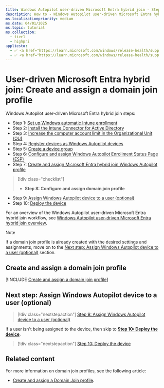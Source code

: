 ```yaml
---
title: Windows Autopilot user-driven Microsoft Entra hybrid join - Step 8 of 10 - Create and assign a domain join profile
description: How to - Windows Autopilot user-driven Microsoft Entra hybrid join - Step 8 of 10 - Create and assign a domain join profile.
ms.localizationpriority: medium
ms.date: 04/01/2025
ms.topic: tutorial
ms.collection:
  - tier1
  - highpri
appliesto:
  - ✅ <a href="https://learn.microsoft.com/windows/release-health/supported-versions-windows-client" target="_blank">Windows 11</a>
  - ✅ <a href="https://learn.microsoft.com/windows/release-health/supported-versions-windows-client" target="_blank">Windows 10</a>
---
```


# User-driven Microsoft Entra hybrid join: Create and assign a domain join profile

Windows Autopilot user-driven Microsoft Entra hybrid join steps:

- Step 1: [Set up Windows automatic Intune enrollment](hybrid-azure-ad-join-automatic-enrollment.md)
- Step 2: [Install the Intune Connector for Active Directory](hybrid-azure-ad-join-intune-connector.md)
- Step 3: [Increase the computer account limit in the Organizational Unit (OU)](hybrid-azure-ad-join-computer-account-limit.md)
- Step 4: [Register devices as Windows Autopilot devices](hybrid-azure-ad-join-register-device.md)
- Step 5: [Create a device group](hybrid-azure-ad-join-device-group.md)
- Step 6: [Configure and assign Windows Autopilot Enrollment Status Page (ESP)](hybrid-azure-ad-join-esp.md)
- Step 7: [Create and assign Microsoft Entra hybrid join Windows Autopilot profile](hybrid-azure-ad-join-autopilot-profile.md)

> [!div class="checklist"]
>
> - **Step 8: Configure and assign domain join profile**

- Step 9: [Assign Windows Autopilot device to a user (optional)](hybrid-azure-ad-join-assign-device-to-user.md)
- Step 10: [Deploy the device](hybrid-azure-ad-join-deploy-device.md)

For an overview of the Windows Autopilot user-driven Microsoft Entra hybrid join workflow, see [Windows Autopilot user-driven Microsoft Entra hybrid join overview](hybrid-azure-ad-join-workflow.md#workflow).

> [!NOTE]
>
> If a domain join profile is already created with the desired settings and assignments, move on to the [Next step: Assign Windows Autopilot device to a user (optional)](#next-step-assign-windows-autopilot-device-to-a-user-optional) section.

## Create and assign a domain join profile

[!INCLUDE [Create and assign a domain join profile](../includes/domain-join-profile.md)]

## Next step: Assign Windows Autopilot device to a user (optional)

> [!div class="nextstepaction"]
> [Step 9: Assign Windows Autopilot device to a user (optional)](hybrid-azure-ad-join-assign-device-to-user.md)

If a user isn't being assigned to the device, then skip to **[Step 10: Deploy the device](hybrid-azure-ad-join-deploy-device.md)**.

> [!div class="nextstepaction"]
> [Step 10: Deploy the device](hybrid-azure-ad-join-deploy-device.md)

## Related content

For more information on domain join profiles, see the following article:

- [Create and assign a Domain Join profile](../../windows-autopilot-hybrid.md#create-and-assign-a-domain-join-profile).
